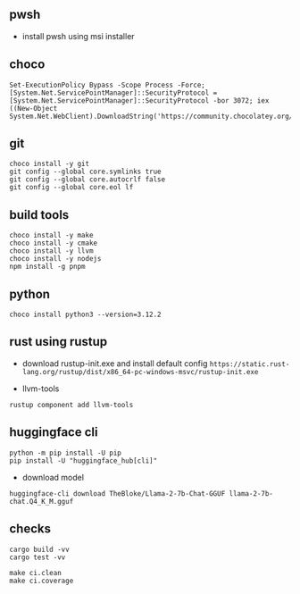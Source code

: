 ## pwsh
- install pwsh using msi installer

## choco
```pwsh
Set-ExecutionPolicy Bypass -Scope Process -Force; [System.Net.ServicePointManager]::SecurityProtocol = [System.Net.ServicePointManager]::SecurityProtocol -bor 3072; iex ((New-Object System.Net.WebClient).DownloadString('https://community.chocolatey.org/install.ps1'))
```

## git

```pwsh
choco install -y git
git config --global core.symlinks true
git config --global core.autocrlf false
git config --global core.eol lf
```

## build tools

```pwsh
choco install -y make
choco install -y cmake
choco install -y llvm
choco install -y nodejs
npm install -g pnpm
```

## python
```pwsh
choco install python3 --version=3.12.2
```

## rust using rustup
- download rustup-init.exe and install default config
`https://static.rust-lang.org/rustup/dist/x86_64-pc-windows-msvc/rustup-init.exe`

- llvm-tools

`rustup component add llvm-tools`

## huggingface cli

```pwsh
python -m pip install -U pip
pip install -U "huggingface_hub[cli]"
```
- download model

`huggingface-cli download TheBloke/Llama-2-7b-Chat-GGUF llama-2-7b-chat.Q4_K_M.gguf`

## checks

```pwsh
cargo build -vv
cargo test -vv

make ci.clean
make ci.coverage
```

